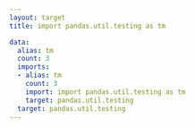 ```yaml
---
layout: target
title: import pandas.util.testing as tm

data:
  alias: tm
  count: 3
  imports:
  - alias: tm
    count: 3
    import: import pandas.util.testing as tm
    target: pandas.util.testing
  target: pandas.util.testing
---
```

